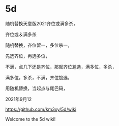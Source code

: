 
# 5d

随机替换天意版2021齐位或满多杀，

齐位或＆满多杀


随机替换，齐位留一，多位杀一，

先选齐位，再选多位，


不满，点几下还是齐位，那就齐位尬选，满多位，多杀，


满多位，多杀，不满，齐位尬选，



用随机替换，当起点与尾巴码，


2021年9月12


https://github.com/km3xy/5d/wiki

Welcome to the 5d wiki!


